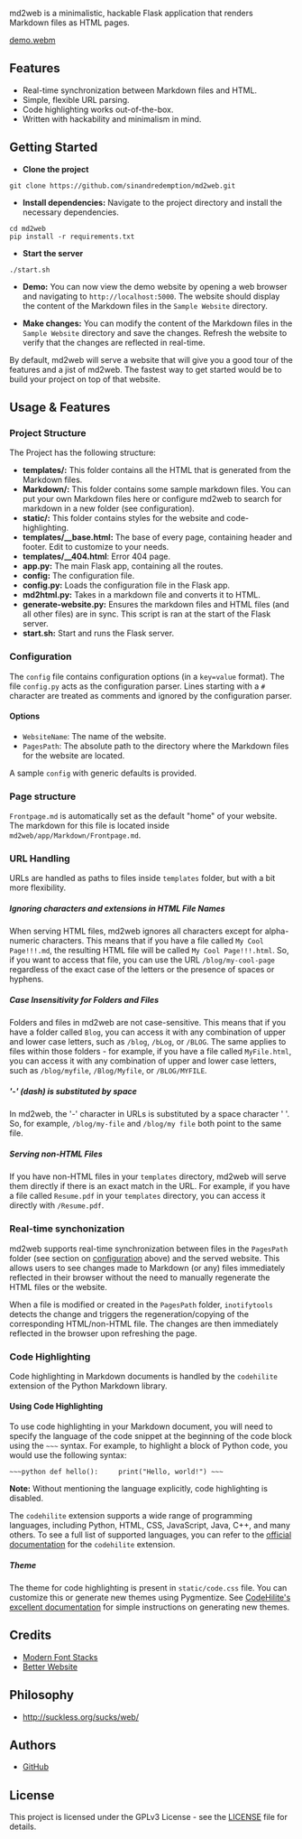 md2web is a minimalistic, hackable Flask application that renders Markdown files as HTML pages.

[demo.webm](https://user-images.githubusercontent.com/47252029/233772908-5afd56f7-b16a-458d-91f7-fed017127aa4.webm)

## Features
- Real-time synchronization between Markdown files and HTML.
- Simple, flexible URL parsing.
- Code highlighting works out-of-the-box.
- Written with hackability and minimalism in mind.

## Getting Started

- **Clone the project** 
```
git clone https://github.com/sinandredemption/md2web.git
```

- **Install dependencies:** Navigate to the project directory and install the necessary dependencies. 
```
cd md2web
pip install -r requirements.txt
```

- **Start the server** 
```
./start.sh
```

- **Demo:** You can now view the demo website by opening a web browser and navigating to `http://localhost:5000`. The website should display the content of the Markdown files in the `Sample Website` directory.

- **Make changes:** You can modify the content of the Markdown files in the `Sample Website` directory and save the changes. Refresh the website to verify that the changes are reflected in real-time.

By default, md2web will serve a website that will give you a good tour of the features and a jist of md2web. The fastest way to get started would be to build your project on top of that website.

## Usage & Features

### Project Structure
The Project has the following structure:
- **templates/:** This folder contains all the HTML that is generated from the Markdown files.
- **Markdown/:** This folder contains some sample markdown files. You can put your own Markdown files here or configure md2web to search for markdown in a new folder (see configuration).
- **static/:** This folder contains styles for the website and code-highlighting.
- **templates/__base.html:** The base of every page, containing header and footer. Edit to customize to your needs.
- **templates/__404.html**: Error 404 page.
- **app.py:** The main Flask app, containing all the routes.
- **config:** The configuration file.
- **config.py:** Loads the configuration file in the Flask app.
- **md2html.py:** Takes in a markdown file and converts it to HTML.
- **generate-website.py:** Ensures the markdown files and HTML files (and all other files) are in sync. This script is ran at the start of the Flask server.
- **start.sh:** Start and runs the Flask server.

### Configuration

The `config` file contains configuration options (in a `key=value` format). The file `config.py` acts as the configuration parser. Lines starting with a `#` character are treated as comments and ignored by the configuration parser.

#### Options
- `WebsiteName`: The name of the website.
- `PagesPath`: The absolute path to the directory where the Markdown files for the website are located.

A sample `config` with generic defaults is provided.

### Page structure
`Frontpage.md` is automatically set as the default "home" of your website. The markdown for this file is located inside `md2web/app/Markdown/Frontpage.md`.

### URL Handling
URLs are handled as paths to files inside `templates` folder, but with a bit more flexibility.

##### Ignoring characters and extensions in HTML File Names
When serving HTML files, md2web ignores all characters except for alpha-numeric characters. This means that if you have a file called `My Cool Page!!!.md`, the resulting HTML file will be called `My Cool Page!!!.html`. So, if you want to access that file, you can use the URL `/blog/my-cool-page` regardless of the exact case of the letters or the presence of spaces or hyphens.

##### Case Insensitivity for Folders and Files
Folders and files in md2web are not case-sensitive. This means that if you have a folder called `Blog`, you can access it with any combination of upper and lower case letters, such as `/blog`, `/bLog`, or `/BLOG`. The same applies to files within those folders - for example, if you have a file called `MyFile.html`, you can access it with any combination of upper and lower case letters, such as `/blog/myfile`, `/Blog/Myfile`, or `/BLOG/MYFILE`.

##### '-' (dash) is substituted by space
In md2web, the '-' character in URLs is substituted by a space character ' '. So, for example, `/blog/my-file` and `/blog/my file` both point to the same file.

##### Serving non-HTML Files
If you have non-HTML files in your `templates` directory, md2web will serve them directly if there is an exact match in the URL. For example, if you have a file called `Resume.pdf` in your `templates` directory, you can access it directly with `/Resume.pdf`.

### Real-time synchonization
md2web supports real-time synchronization between files in the `PagesPath` folder (see section on [configuration](#Configuration) above) and the served website. This allows users to see changes made to Markdown (or any) files immediately reflected in their browser without the need to manually regenerate the HTML files or the website.

When a file is modified or created in the `PagesPath` folder, `inotifytools` detects the change and triggers the regeneration/copying of the corresponding HTML/non-HTML file. The changes are then immediately reflected in the browser upon refreshing the page.

### Code Highlighting

Code highlighting in Markdown documents is handled by the `codehilite` extension of the Python Markdown library.

#### Using Code Highlighting

To use code highlighting in your Markdown document, you will need to specify the language of the code snippet at the beginning of the code block using the `~~~` syntax. For example, to highlight a block of Python code, you would use the following syntax:

`~~~python def hello():     print("Hello, world!") ~~~`

**Note:** Without mentioning the language explicitly, code highlighting is disabled.

The `codehilite` extension supports a wide range of programming languages, including Python, HTML, CSS, JavaScript, Java, C++, and many others. To see a full list of supported languages, you can refer to the [official documentation](https://python-markdown.github.io/extensions/code_hilite/) for the `codehilite` extension.

##### Theme
The theme for code highlighting is present in `static/code.css` file. You can customize this or generate new themes using Pygmentize. See [CodeHilite's excellent documentation](https://python-markdown.github.io/extensions/code_hilite/#step-2-add-css-classes) for simple instructions on generating new themes.

## Credits
- [Modern Font Stacks](https://modernfontstacks.com/)
- [Better Website](http://bettermotherfuckingwebsite.com/)

## Philosophy
- http://suckless.org/sucks/web/

## Authors
- [GitHub](https://github.com/sinandredemption)

## License
This project is licensed under the GPLv3 License - see the [LICENSE](LICENSE) file for details.
